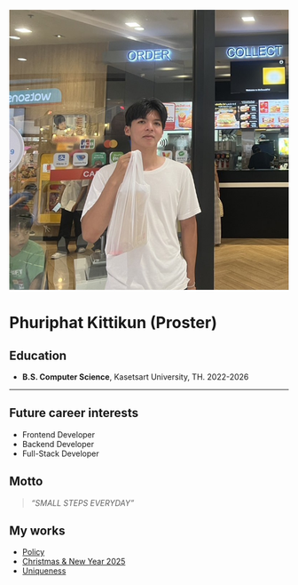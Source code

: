 ![Phuriphat's picture](/images//self-portrait.jpg)

# Phuriphat Kittikun (Proster)

## Education

- **B.S. Computer Science**, Kasetsart University, TH. 2022-2026

---

## Future career interests

- Frontend Developer
- Backend Developer
- Full-Stack Developer

## Motto

> _“SMALL STEPS EVERYDAY”_

## My works

- [Policy](https://prxsss.github.io/policy)
- [Christmas & New Year 2025](https://prxsss.github.io/christmas-card)
- [Uniqueness](https://prxsss.github.io/uniqueness)
